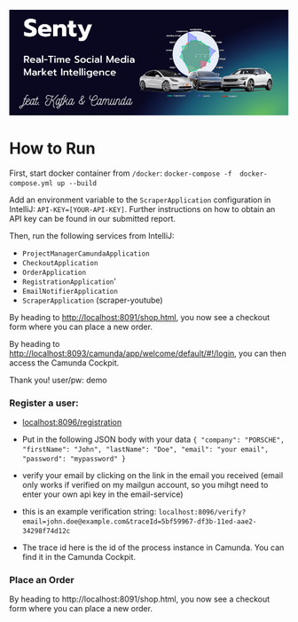 ![senty-kafka](assets/senty-kafka-banner.png)

# How to Run

First, start docker container from `/docker`: `docker-compose -f 
docker-compose.yml up --build`

Add an environment variable to the `ScraperApplication` configuration in 
IntelliJ: `API-KEY=[YOUR-API-KEY]`. Further instructions on how to obtain an 
API key can be found in our submitted report.

Then, run the following services from IntelliJ:

- `ProjectManagerCamundaApplication`
- `CheckoutApplication`
- `OrderApplication`
- `RegistrationApplication`'
- `EmailNotifierApplication`
- `ScraperApplication` (scraper-youtube)

By heading to [http://localhost:8091/shop.html](http://localhost:8091/shop.html), you now see a checkout form where you can place a new order.

By heading to [http://localhost:8093/camunda/app/welcome/default/#!/login](http://localhost:8093/camunda/app/welcome/default/#!/login), you can then access the Camunda Cockpit.

Thank you!
user/pw: demo

### Register a user:

- [localhost:8096/registration](localhost:8096/registration)
- Put in the following JSON body with your data
`{
  "company": "PORSCHE",
  "firstName": "John",
  "lastName": "Doe",
  "email": "your email",
  "password": "mypassword"
  }`

- verify your email by clicking on the link in the email you received (email only works if verified on my mailgun account, so you mihgt need to enter your own api key in the email-service)
- this is an example verification string: `localhost:8096/verify?email=john.doe@example.com&traceId=5bf59967-df3b-11ed-aae2-34298f74d12c`
- The trace id here is the id of the process instance in Camunda. You can find it in the Camunda Cockpit.

### Place an Order

By heading to http://localhost:8091/shop.html, you now see a checkout form where you can place a new order.

